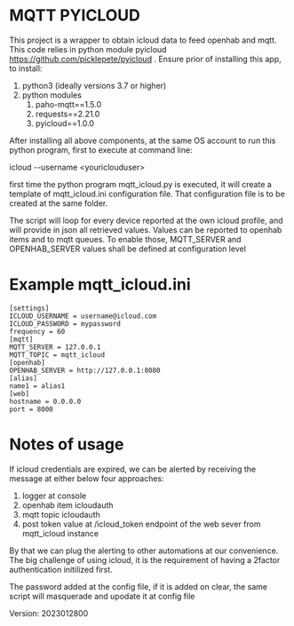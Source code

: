 # MQTT PYICLOUD

This project is a wrapper to obtain icloud data to feed openhab and mqtt. This code relies in python module pyicloud https://github.com/picklepete/pyicloud . Ensure prior of installing this app, to install:

1. python3 (ideally versions 3.7 or higher)
2. python modules
    1. paho-mqtt==1.5.0
    2. requests==2.21.0
    3. pyicloud==1.0.0

After installing all above components, at the same OS account to run this python program, first to execute at command line:

icloud --username \<youriclouduser>

first time the python program mqtt_icloud.py is executed, it will create a template of mqtt_icloud.ini configuration file. That configuration file is to be created at the same folder.

The script will loop for every device reported at the own icloud profile, and will provide in json all retrieved values. Values can be reported to openhab items and to mqtt queues. To enable those, MQTT_SERVER and OPENHAB_SERVER values shall be defined at configuration level

# Example mqtt_icloud.ini

```
[settings]
ICLOUD_USERNAME = username@icloud.com
ICLOUD_PASSWORD = mypassword
frequency = 60
[mqtt]
MQTT_SERVER = 127.0.0.1
MQTT_TOPIC = mqtt_icloud
[openhab]
OPENHAB_SERVER = http://127.0.0.1:8080
[alias]
name1 = alias1
[web]
hostname = 0.0.0.0
port = 8000
```

# Notes of usage

If icloud credentials are expired, we can be alerted by receiving the message at either below four approaches:

1. logger at console
2. openhab item icloudauth
3. mqtt topic icloudauth 
4. post token value at /icloud_token endpoint of the web sever from mqtt_icloud instance

By that we can plug the alerting to other automations at our convenience. The big challenge of using icloud, it is the requirement of having a 2factor authentication initilized first.

The password added at the config file, if it is added on clear, the same script will masquerade and upodate it at config file

Version: 2023012800